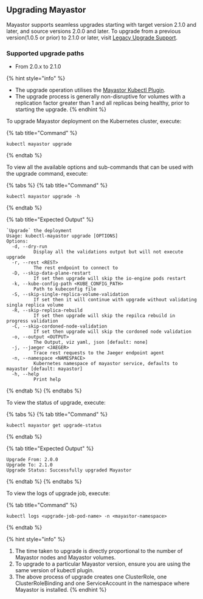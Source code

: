 ## Upgrading Mayastor

Mayastor supports seamless upgrades starting with target version 2.1.0 and later, and source versions 2.0.0 and later. To upgrade from a previous version(1.0.5 or prior) to 2.1.0 or later, visit [Legacy Upgrade Support](legacy-upgrade). 

### Supported upgrade paths

- From 2.0.x to 2.1.0

{% hint style="info" %}
- The upgrade operation utilises the [Mayastor Kubectl Plugin](https://mayastor.gitbook.io/introduction/advanced-operations/kubectl-plugin).
- The upgrade process is generally non-disruptive for volumes with a replication factor greater than 1 and all replicas being healthy, prior to starting the upgrade.
{% endhint %}

To upgrade Mayastor deployment on the Kubernetes cluster, execute:

{% tab title="Command" %}
```text
kubectl mayastor upgrade
```
{% endtab %}

To view all the available  options and sub-commands that can be used with the upgrade command, execute:

{% tabs %}
{% tab title="Command" %}
```text
kubectl mayastor upgrade -h
```
{% endtab %}

{% tab title="Expected Output" %}
```text
`Upgrade` the deployment
Usage: kubectl-mayastor upgrade [OPTIONS]
Options:
  -d, --dry-run
          Display all the validations output but will not execute upgrade
  -r, --rest <REST>
          The rest endpoint to connect to
  -D, --skip-data-plane-restart
          If set then upgrade will skip the io-engine pods restart
  -k, --kube-config-path <KUBE_CONFIG_PATH>
          Path to kubeconfig file
  -S, --skip-single-replica-volume-validation
          If set then it will continue with upgrade without validating singla replica volume
  -R, --skip-replica-rebuild
          If set then upgrade will skip the repilca rebuild in progress validation
  -C, --skip-cordoned-node-validation
          If set then upgrade will skip the cordoned node validation
  -o, --output <OUTPUT>
          The Output, viz yaml, json [default: none]
  -j, --jaeger <JAEGER>
          Trace rest requests to the Jaeger endpoint agent
  -n, --namespace <NAMESPACE>
          Kubernetes namespace of mayastor service, defaults to mayastor [default: mayastor]
  -h, --help
          Print help
```
{% endtab %}
{% endtabs %}


To view the status of upgrade, execute:

{% tabs %}
{% tab title="Command" %}
```text
kubectl mayastor get upgrade-status
```
{% endtab %}

{% tab title="Expected Output" %}
```text
Upgrade From: 2.0.0
Upgrade To: 2.1.0
Upgrade Status: Successfully upgraded Mayastor
```
{% endtab %}
{% endtabs %}

To view the logs of upgrade job, execute:

{% tab title="Command" %}
```text
kubectl logs <upgrade-job-pod-name> -n <mayastor-namespace>
```
{% endtab %}


{% hint style="info" %}
1. The time taken to upgrade is directly proportional to the number of Mayastor nodes and Mayastor volumes.
2. To upgrade to a particular Mayastor version, ensure you are using the same version of kubectl plugin.
3. The above process of upgrade creates one ClusterRole, one ClusterRoleBinding and one ServiceAccount in the namespace where Mayastor is installed.
{% endhint %}